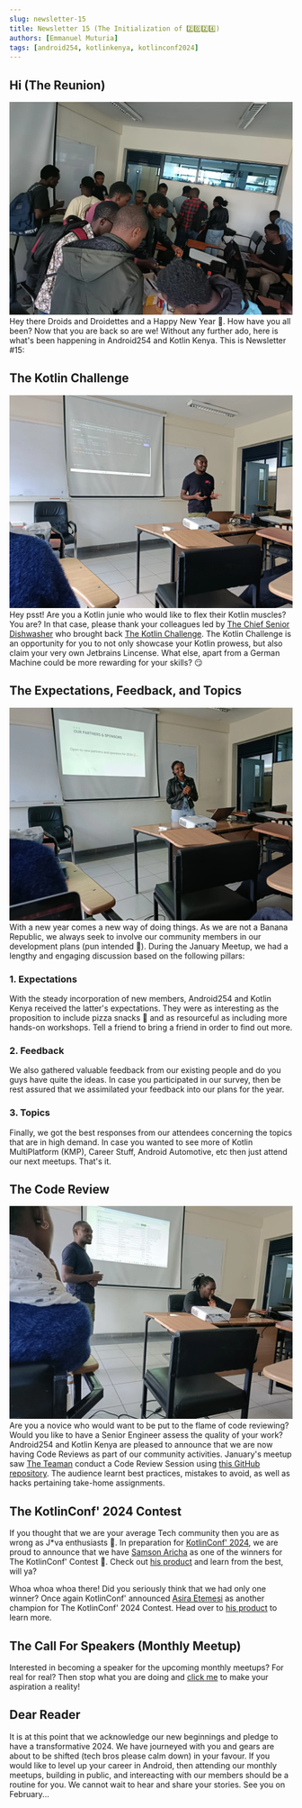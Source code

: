 ```yaml
---
slug: newsletter-15
title: Newsletter 15 (The Initialization of 2️⃣0️⃣2️⃣4️⃣)
authors: [Emmanuel Muturia]
tags: [android254, kotlinkenya, kotlinconf2024]
---
```


## Hi (The Reunion)
![Alt text](<The Community.webp>)
Hey there Droids and Droidettes and a Happy New Year 🤯. How have you all been? Now that you are back so are we! Without any further ado, here is what's been happening in Android254 and Kotlin Kenya. This is Newsletter #15:

## The Kotlin Challenge
![Alt text](<The Kotlin Challenge.webp>)
Hey psst! Are you a Kotlin junie who would like to flex their Kotlin muscles? You are? In that case, please thank your colleagues led by [The Chief Senior Dishwasher](https://twitter.com/mambo_bryan) who brought back [The Kotlin Challenge](https://kotlinbits.vercel.app/quiz/january_2024). The Kotlin Challenge is an opportunity for you to not only showcase your Kotlin prowess, but also claim your very own Jetbrains Lincense. What else, apart from a German Machine could be more rewarding for your skills? 😏

## The Expectations, Feedback, and Topics
![Alt text](<The Expectations, Feedback, and Topics.webp>)
With a new year comes a new way of doing things. As we are not a Banana Republic, we always seek to involve our community members in our development plans (pun intended 🤡). During the January Meetup, we had a lengthy and engaging discussion based on the following pillars:

### 1. Expectations
With the steady incorporation of new members, Android254 and Kotlin Kenya received the latter's expectations. They were as interesting as the proposition to include pizza snacks 🍕 and as resourceful as including more hands-on workshops. Tell a friend to bring a friend in order to find out more.

### 2. Feedback
We also gathered valuable feedback from our existing people and do you guys have quite the ideas. In case you participated in our survey, then be rest assured that we assimilated your feedback into our plans for the year.

### 3. Topics
Finally, we got the best responses from our attendees concerning the topics that are in high demand. In case you wanted to see more of Kotlin MultiPlatform (KMP), Career Stuff, Android Automotive, etc then just attend our next meetups. That's it.

## The Code Review
![Alt text](<The Code Review.webp>)
Are you a novice who would want to be put to the flame of code reviewing? Would you like to have a Senior Engineer assess the quality of your work? Android254 and Kotlin Kenya are pleased to announce that we are now having Code Reviews as part of our community activities. January's meetup saw [The Teaman](https://twitter.com/chepsi_) conduct a Code Review Session using [this GitHub repository](https://github.com/lynnemunini/book-shelf). The audience learnt best practices, mistakes to avoid, as well as hacks pertaining take-home assignments.

## The KotlinConf' 2024 Contest
If you thought that we are your average Tech community then you are as wrong as J*va enthusiasts 🚮. In preparation for [KotlinConf' 2024](https://kotlinconf.com/), we are proud to announce that we have [Samson Aricha](https://twitter.com/aricha_samson) as one of the winners for The KotlinConf' Contest 🥳. Check out [his product](https://github.com/samAricha/Organiks1_KMP_Server) and learn from the best, will ya?

Whoa whoa whoa there! Did you seriously think that we had only one winner? Once again KotlinConf' announced [Asira Etemesi](https://github.com/etemesi254) as another champion for The KotlinConf' 2024 Contest. Head over to [his product](https://github.com/etemesi254/Pixly) to learn more.

## The Call For Speakers (Monthly Meetup)
Interested in becoming a speaker for the upcoming monthly meetups? For real for real? Then stop what you are doing and [click me](https://docs.google.com/forms/d/e/1FAIpQLSeGg2TFD2mBeH8AAKpWSBgYgBLLNNrZTo1BmNB5JGPHY7OTew/viewform) to make your aspiration a reality!

## Dear Reader
It is at this point that we acknowledge our new beginnings and pledge to have a transformative 2024. We have journeyed with you and gears are about to be shifted (tech bros please calm down) in your favour. If you would like to level up your career in Android, then attending our monthly meetups, building in public, and intereacting with our members should be a routine for you. We cannot wait to hear and share your stories. See you on February...